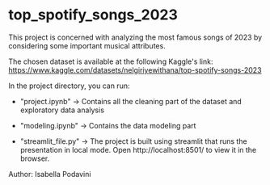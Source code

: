 # top_spotify_songs_2023

This project is concerned with analyzing the most famous songs of 2023 by considering some important musical attributes.

The chosen dataset is available at the following Kaggle's link: https://www.kaggle.com/datasets/nelgiriyewithana/top-spotify-songs-2023

In the project directory, you can run:

- "project.ipynb" ->  Contains all the cleaning part of the dataset and exploratory data analysis

- "modeling.ipynb" -> Contains the data modeling part 

- "streamlit_file.py" -> The project is built using streamlit that runs the presentation in local mode. Open http://localhost:8501/ to view it in the browser.

Author: Isabella Podavini